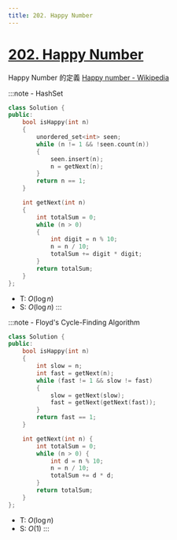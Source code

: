 ```yaml
---
title: 202. Happy Number
---
```


# [202\. Happy Number](https://leetcode.com/problems/happy-number/)

Happy Number 的定義 [Happy number - Wikipedia](https://en.wikipedia.org/wiki/Happy_number)

:::note - HashSet
```cpp
class Solution {
public:
    bool isHappy(int n)
    {
        unordered_set<int> seen;
        while (n != 1 && !seen.count(n))
        {
            seen.insert(n);
            n = getNext(n);
        }
        return n == 1;
    }

    int getNext(int n)
    {
        int totalSum = 0;
        while (n > 0)
        {
            int digit = n % 10;
            n = n / 10;
            totalSum += digit * digit;
        }
        return totalSum;
    }
};
```
- T: $O(\log n)$
- S: $O(\log n)$
:::

:::note - Floyd's Cycle-Finding Algorithm
```cpp
class Solution {
public:
    bool isHappy(int n)
    {
        int slow = n;
        int fast = getNext(n);
        while (fast != 1 && slow != fast)
        {
            slow = getNext(slow);
            fast = getNext(getNext(fast));
        }
        return fast == 1;
    }

    int getNext(int n) {
        int totalSum = 0;
        while (n > 0) {
            int d = n % 10;
            n = n / 10;
            totalSum += d * d;
        }
        return totalSum;
    }
};
```
- T: $O(\log n)$
- S: $O(1)$
:::
